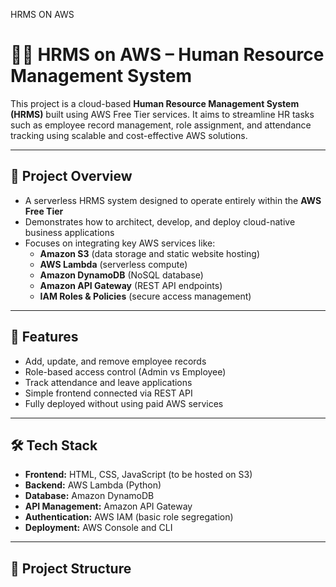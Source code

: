 HRMS ON AWS
# 🧑‍💼 HRMS on AWS – Human Resource Management System

This project is a cloud-based **Human Resource Management System (HRMS)** built using AWS Free Tier services. It aims to streamline HR tasks such as employee record management, role assignment, and attendance tracking using scalable and cost-effective AWS solutions.

---

## 🚀 Project Overview

- A serverless HRMS system designed to operate entirely within the **AWS Free Tier**
- Demonstrates how to architect, develop, and deploy cloud-native business applications
- Focuses on integrating key AWS services like:
  - **Amazon S3** (data storage and static website hosting)
  - **AWS Lambda** (serverless compute)
  - **Amazon DynamoDB** (NoSQL database)
  - **Amazon API Gateway** (REST API endpoints)
  - **IAM Roles & Policies** (secure access management)

---

## 🧱 Features

- Add, update, and remove employee records
- Role-based access control (Admin vs Employee)
- Track attendance and leave applications
- Simple frontend connected via REST API
- Fully deployed without using paid AWS services

---

## 🛠️ Tech Stack

- **Frontend:** HTML, CSS, JavaScript (to be hosted on S3)
- **Backend:** AWS Lambda (Python)
- **Database:** Amazon DynamoDB
- **API Management:** Amazon API Gateway
- **Authentication:** AWS IAM (basic role segregation)
- **Deployment:** AWS Console and CLI

---

## 📁 Project Structure

